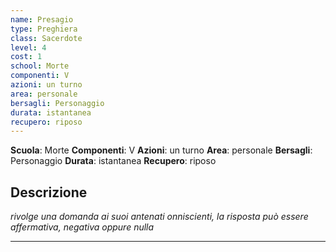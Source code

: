 ```yaml
---
name: Presagio
type: Preghiera
class: Sacerdote
level: 4
cost: 1
school: Morte
componenti: V
azioni: un turno
area: personale
bersagli: Personaggio
durata: istantanea
recupero: riposo
---
```

**Scuola**: Morte
**Componenti**: V
**Azioni**: un turno
**Area**: personale
**Bersagli**: Personaggio
**Durata**: istantanea
**Recupero**: riposo

**Descrizione**
-

*rivolge una domanda ai suoi antenati onniscienti, la risposta può essere affermativa, negativa oppure nulla*

---